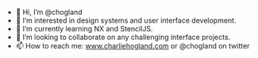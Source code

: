 - 👋 Hi, I’m @chogland
- 👀 I’m interested in design systems and user interface development.
- 🌱 I’m currently learning NX and StencilJS.
- 💞️ I’m looking to collaborate on any challenging interface projects.
- 📫 How to reach me: www.charliehogland.com or @chogland on twitter

<!---
chogland/chogland is a ✨ special ✨ repository because its `README.md` (this file) appears on your GitHub profile.
You can click the Preview link to take a look at your changes.
--->
